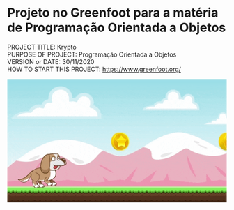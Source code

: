 # Projeto no Greenfoot para a matéria de Programação Orientada a Objetos

PROJECT TITLE: Krypto<br/>
PURPOSE OF PROJECT: Programação Orientada a Objetos<br/>
VERSION or DATE: 30/11/2020<br/>
HOW TO START THIS PROJECT: https://www.greenfoot.org/<br/>

<div style="text-align:center"><img src="KryptoGame.gif" /></div>
